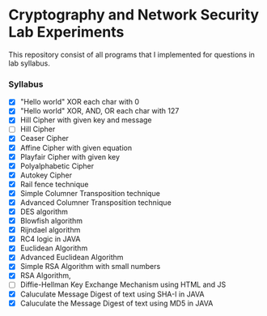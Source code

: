 # Cryptography and Network Security Lab Experiments

This repository consist of all programs that I implemented for questions in lab syllabus.

### Syllabus

- [x] "Hello world" XOR each char with 0
- [x] "Hello world" XOR, AND, OR each char with 127
- [x] Hill Cipher with given key and message
- [ ] Hill Cipher
- [x] Ceaser Cipher
- [x] Affine Cipher with given equation
- [x] Playfair Cipher with given key
- [x] Polyalphabetic Cipher
- [x] Autokey Cipher
- [x] Rail fence technique
- [x] Simple Columner Transposition technique
- [x] Advanced Columner Transposition technique
- [x] DES algorithm
- [x] Blowfish algorithm
- [x] Rijndael algorithm
- [x] RC4 logic in JAVA
- [x] Euclidean Algorithm
- [x] Advanced Euclidean Algorithm
- [x] Simple RSA Algorithm with small numbers
- [x] RSA Algorithm, 
- [ ] Diffie-Hellman Key Exchange Mechanism using HTML and JS
- [x] Caluculate Message Digest of text using SHA-I in JAVA
- [x] Caluculate the Message Digest of text using MD5 in JAVA
